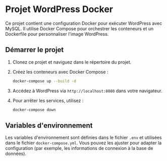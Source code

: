 # Projet WordPress Docker

Ce projet contient une configuration Docker pour exécuter WordPress avec MySQL. Il utilise Docker Compose pour orchestrer les conteneurs et un Dockerfile pour personnaliser l'image WordPress.

## Démarrer le projet

1. Clonez ce projet et naviguez dans le répertoire du projet.

2. Créez les conteneurs avec Docker Compose :
   ```bash
   docker-compose up --build -d
   ```

3. Accédez à WordPress via `http://localhost:8080` dans votre navigateur.

4. Pour arrêter les services, utilisez :
   ```bash
   docker-compose down
   ```

## Variables d'environnement

Les variables d'environnement sont définies dans le fichier `.env` et utilisées dans le fichier `docker-compose.yml`. Vous pouvez les ajuster pour adapter la configuration (par exemple, les informations de connexion à la base de données).

